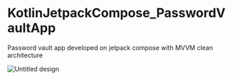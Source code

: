 # KotlinJetpackCompose_PasswordVaultApp
Password vault app developed on jetpack compose with MVVM clean architecture

![Untitled design](https://user-images.githubusercontent.com/51921201/183724069-780eab35-c297-40fd-a321-c0a5592678ef.png)
